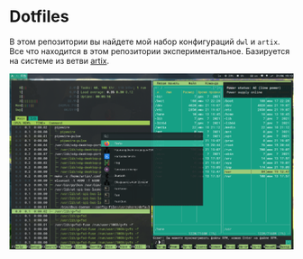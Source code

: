 # Dotfiles
В этом репозитории вы найдете мой набор конфигураций `dwl` и `artix`. 
Все что находится в этом репозитории экспериментальное. 
Базируется на системе из ветви [artix](https://github.com/MuratovAS/dotfiles/tree/artix).

![screenshot](./design/scr.png)
